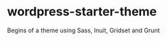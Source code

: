 wordpress-starter-theme
=======================

Begins of a theme using Sass, Inuit, Gridset and Grunt
